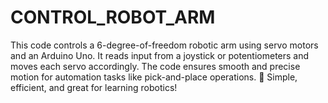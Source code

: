 # CONTROL_ROBOT_ARM
This code controls a 6-degree-of-freedom robotic arm using servo motors and an Arduino Uno. It reads input from a joystick or potentiometers and moves each servo accordingly. The code ensures smooth and precise motion for automation tasks like pick-and-place operations.  🚀 Simple, efficient, and great for learning robotics!
